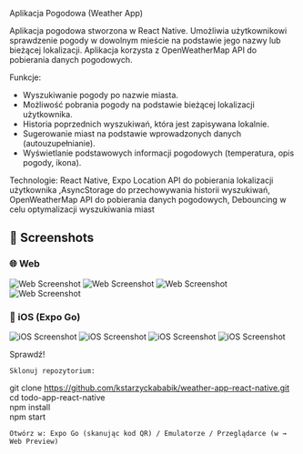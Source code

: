 Aplikacja Pogodowa (Weather App)

Aplikacja pogodowa stworzona w React Native. Umożliwia użytkownikowi sprawdzenie pogody w dowolnym mieście na podstawie jego nazwy lub bieżącej lokalizacji. Aplikacja korzysta z OpenWeatherMap API do pobierania danych pogodowych.

Funkcje:
- Wyszukiwanie pogody po nazwie miasta.
- Możliwość pobrania pogody na podstawie bieżącej lokalizacji użytkownika.
- Historia poprzednich wyszukiwań, która jest zapisywana lokalnie.
- Sugerowanie miast na podstawie wprowadzonych danych (autouzupełnianie).
- Wyświetlanie podstawowych informacji pogodowych (temperatura, opis pogody, ikona).

Technologie: React Native, Expo Location API do pobierania lokalizacji użytkownika ,AsyncStorage do przechowywania historii wyszukiwań, OpenWeatherMap API do pobierania danych pogodowych, Debouncing w celu optymalizacji wyszukiwania miast



## 📸 Screenshots

### 🌐 Web
![Web Screenshot](./Screenshots/web1.png) ![Web Screenshot](./Screenshots/web2.png) ![Web Screenshot](./Screenshots/web3.png) ![Web Screenshot](./Screenshots/web4.png)

### 📱 iOS (Expo Go) 
![iOS Screenshot](./Screenshots/ios1.png) ![iOS Screenshot](./Screenshots/ios2.png) ![iOS Screenshot](./Screenshots/ios3.png) ![iOS Screenshot](./Screenshots/ios4.png) 




Sprawdź!

    Sklonuj repozytorium:

git clone https://github.com/kstarzyckababik/weather-app-react-native.git
cd todo-app-react-native  
npm install  
npm start

    Otwórz w: Expo Go (skanując kod QR) / Emulatorze / Przeglądarce (w → Web Preview)
